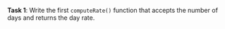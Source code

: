 **Task 1**: Write the first `computeRate()` function that accepts the number of days and returns the day rate.
